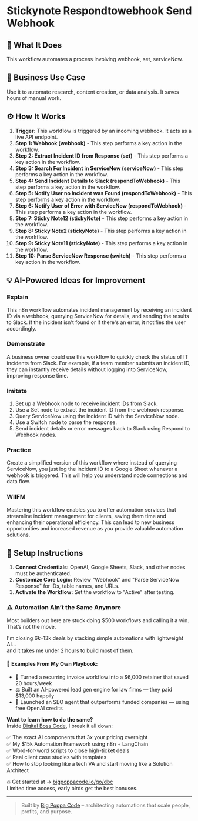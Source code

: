 # Stickynote Respondtowebhook Send Webhook

## 🚀 What It Does
This workflow automates a process involving webhook, set, serviceNow.

## 💼 Business Use Case
Use it to automate research, content creation, or data analysis. It saves hours of manual work.

## ⚙️ How It Works
1.  **Trigger:** This workflow is triggered by an incoming webhook. It acts as a live API endpoint.
2. **Step 1: Webhook (webhook)** - This step performs a key action in the workflow.
3. **Step 2: Extract Incident ID from Response (set)** - This step performs a key action in the workflow.
4. **Step 3: Search For Incident in ServiceNow (serviceNow)** - This step performs a key action in the workflow.
5. **Step 4: Send Incident Details to Slack (respondToWebhook)** - This step performs a key action in the workflow.
6. **Step 5: Notify User no Incident was Found (respondToWebhook)** - This step performs a key action in the workflow.
7. **Step 6: Notify User of Error with ServiceNow (respondToWebhook)** - This step performs a key action in the workflow.
8. **Step 7: Sticky Note12 (stickyNote)** - This step performs a key action in the workflow.
9. **Step 8: Sticky Note2 (stickyNote)** - This step performs a key action in the workflow.
10. **Step 9: Sticky Note11 (stickyNote)** - This step performs a key action in the workflow.
11. **Step 10: Parse ServiceNow Response (switch)** - This step performs a key action in the workflow.

## 💡 AI-Powered Ideas for Improvement
### Explain
This n8n workflow automates incident management by receiving an incident ID via a webhook, querying ServiceNow for details, and sending the results to Slack. If the incident isn't found or if there's an error, it notifies the user accordingly.

### Demonstrate
A business owner could use this workflow to quickly check the status of IT incidents from Slack. For example, if a team member submits an incident ID, they can instantly receive details without logging into ServiceNow, improving response time.

### Imitate
1. Set up a Webhook node to receive incident IDs from Slack.
2. Use a Set node to extract the incident ID from the webhook response.
3. Query ServiceNow using the incident ID with the ServiceNow node.
4. Use a Switch node to parse the response.
5. Send incident details or error messages back to Slack using Respond to Webhook nodes.

### Practice
Create a simplified version of this workflow where instead of querying ServiceNow, you just log the incident ID to a Google Sheet whenever a webhook is triggered. This will help you understand node connections and data flow.

### WIIFM
Mastering this workflow enables you to offer automation services that streamline incident management for clients, saving them time and enhancing their operational efficiency. This can lead to new business opportunities and increased revenue as you provide valuable automation solutions.

## 🔧 Setup Instructions
1. **Connect Credentials:** OpenAI, Google Sheets, Slack, and other nodes must be authenticated.
2. **Customize Core Logic:** Review "Webhook" and "Parse ServiceNow Response" for IDs, table names, and URLs.
3. **Activate the Workflow:** Set the workflow to "Active" after testing.

### ⚠️ Automation Ain’t the Same Anymore

Most builders out here are stuck doing $500 workflows and calling it a win.  
That’s not the move.  

I'm closing $6k–$13k deals by stacking simple automations with lightweight AI...  
and it takes me under 2 hours to build most of them.

#### 🧠 Examples From My Own Playbook:
- 🔁 Turned a recurring invoice workflow into a $6,000 retainer that saved 20 hours/week  
- ⚖️ Built an AI-powered lead gen engine for law firms — they paid $13,000 happily  
- 🚀 Launched an SEO agent that outperforms funded companies — using free OpenAI credits  

**Want to learn how to do the same?**  
Inside [Digital Boss Code](https://bigpoppacode.io/go/dbc), I break it all down:

✅ The exact AI components that 3x your pricing overnight  
✅ My $15k Automation Framework using n8n + LangChain  
✅ Word-for-word scripts to close high-ticket deals  
✅ Real client case studies with templates  
✅ How to stop looking like a tech VA and start moving like a Solution Architect  

🔥 Get started at → [bigpoppacode.io/go/dbc](https://bigpoppacode.io/go/dbc)  
Limited time access, early birds get the best bonuses.

---
> Built by [Big Poppa Code](https://bigpoppacode.io) – architecting automations that scale people, profits, and purpose.
